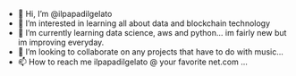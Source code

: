 - 👋 Hi, I’m @ilpapadilgelato
- 👀 I’m interested in learning all about data and blockchain technology
- 🌱 I’m currently learning data science, aws and python... im fairly new but im improving everyday.
- 💞️ I’m looking to collaborate on any projects that have to do with music...
- 📫 How to reach me ilpapadilgelato @ your favorite net.com ...

<!---
ilpapadilgelato/ilpapadilgelato is a ✨ special ✨ repository because its `README.md` (this file) appears on your GitHub profile.
You can click the Preview link to take a look at your changes.
--->
